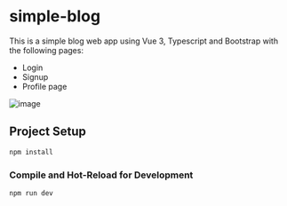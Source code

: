 # simple-blog

This is a simple blog web app using Vue 3, Typescript and Bootstrap with the following pages:
- Login
- Signup
- Profile page

![image](https://github.com/user-attachments/assets/cf6fc7e7-a807-4626-97d8-75bc7eaeea47)



## Project Setup

```sh
npm install
```

### Compile and Hot-Reload for Development

```sh
npm run dev
```
